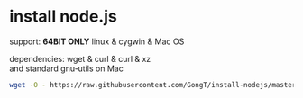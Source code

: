 # install node.js

support: **64BIT ONLY** linux & cygwin & Mac OS

dependencies: wget & curl & curl & xz   
and standard gnu-utils on Mac

```bash
wget -O - https://raw.githubusercontent.com/GongT/install-nodejs/master/install.sh | bash

```

